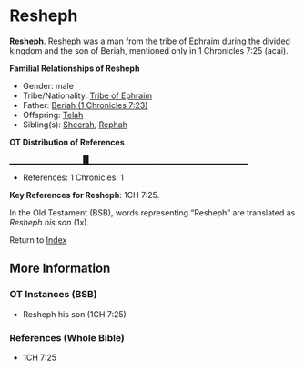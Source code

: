 # Resheph
**Resheph**. 
Resheph was a man from the tribe of Ephraim during the divided kingdom and the son of Beriah, mentioned only in 1 Chronicles 7:25 (acai). 




**Familial Relationships of Resheph**


* Gender: male
* Tribe/Nationality: [Tribe of Ephraim](../../../groups/md/acai/Ephraim.md)
* Father: [Beriah (1 Chronicles 7:23)](Beriah.2.md)
* Offspring: [Telah](Telah.md)
* Sibling(s): [Sheerah](Sheerah.md), [Rephah](Rephah.md)


**OT Distribution of References**

▁▁▁▁▁▁▁▁▁▁▁▁█▁▁▁▁▁▁▁▁▁▁▁▁▁▁▁▁▁▁▁▁▁▁▁▁▁▁
* References: 1 Chronicles: 1



**Key References for Resheph**: 
1CH 7:25. 


In the Old Testament (BSB), words representing “Resheph” are translated as 
*Resheph his son* (1x). 




Return to [Index](00-Index.md)

## More Information

### OT Instances (BSB)

* Resheph his son (1CH 7:25)



### References (Whole Bible)

* 1CH 7:25




